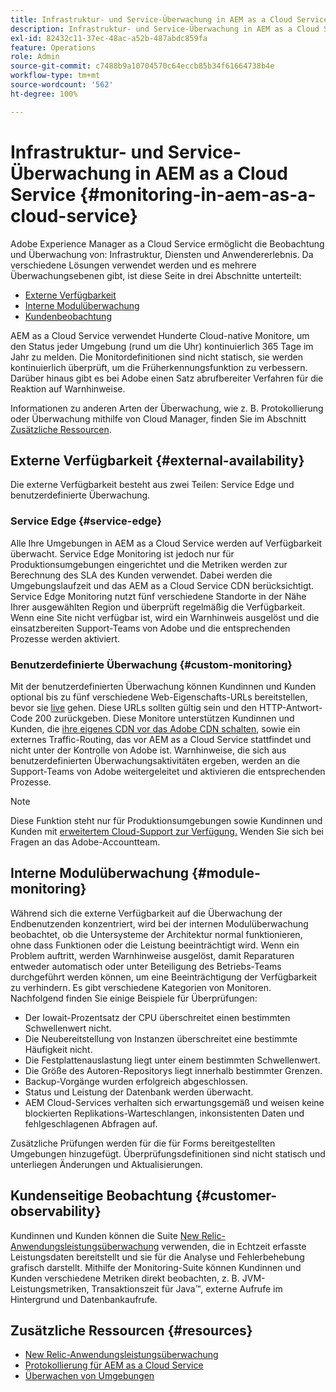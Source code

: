 ```yaml
---
title: Infrastruktur- und Service-Überwachung in AEM as a Cloud Service
description: Infrastruktur- und Service-Überwachung in AEM as a Cloud Service
exl-id: 82432c11-37ec-48ac-a52b-487abdc859fa
feature: Operations
role: Admin
source-git-commit: c7488b9a10704570c64eccb85b34f61664738b4e
workflow-type: tm+mt
source-wordcount: '562'
ht-degree: 100%

---
```


# Infrastruktur- und Service-Überwachung in AEM as a Cloud Service {#monitoring-in-aem-as-a-cloud-service}

Adobe Experience Manager as a Cloud Service ermöglicht die Beobachtung und Überwachung von: Infrastruktur, Diensten und Anwendererlebnis. Da verschiedene Lösungen verwendet werden und es mehrere Überwachungsebenen gibt, ist diese Seite in drei Abschnitte unterteilt:

* [Externe Verfügbarkeit](#external-availability)
* [Interne Modulüberwachung](#module-monitoring)
* [Kundenbeobachtung](#customer-observability)

AEM as a Cloud Service verwendet Hunderte Cloud-native Monitore, um den Status jeder Umgebung (rund um die Uhr) kontinuierlich 365 Tage im Jahr zu melden. Die Monitordefinitionen sind nicht statisch, sie werden kontinuierlich überprüft, um die Früherkennungsfunktion zu verbessern. Darüber hinaus gibt es bei Adobe einen Satz abrufbereiter Verfahren für die Reaktion auf Warnhinweise.

Informationen zu anderen Arten der Überwachung, wie z. B. Protokollierung oder Überwachung mithilfe von Cloud Manager, finden Sie im Abschnitt [Zusätzliche Ressourcen](#resources).

## Externe Verfügbarkeit {#external-availability}

Die externe Verfügbarkeit besteht aus zwei Teilen: Service Edge und benutzerdefinierte Überwachung.

### Service Edge {#service-edge}

Alle Ihre Umgebungen in AEM as a Cloud Service werden auf Verfügbarkeit überwacht. Service Edge Monitoring ist jedoch nur für Produktionsumgebungen eingerichtet und die Metriken werden zur Berechnung des SLA des Kunden verwendet. Dabei werden die Umgebungslaufzeit und das AEM as a Cloud Service CDN berücksichtigt. Service Edge Monitoring nutzt fünf verschiedene Standorte in der Nähe Ihrer ausgewählten Region und überprüft regelmäßig die Verfügbarkeit. Wenn eine Site nicht verfügbar ist, wird ein Warnhinweis ausgelöst und die einsatzbereiten Support-Teams von Adobe und die entsprechenden Prozesse werden aktiviert.

### Benutzerdefinierte Überwachung {#custom-monitoring}

Mit der benutzerdefinierten Überwachung können Kundinnen und Kunden optional bis zu fünf verschiedene Web-Eigenschafts-URLs bereitstellen, bevor sie [live](/help/journey-migration/go-live.md) gehen. Diese URLs sollten gültig sein und den HTTP-Antwort-Code 200 zurückgeben. Diese Monitore unterstützen Kundinnen und Kunden, die [ihre eigenes CDN vor das Adobe CDN schalten](/help/implementing/dispatcher/cdn.md#point-to-point-CDN), sowie ein externes Traffic-Routing, das vor AEM as a Cloud Service stattfindet und nicht unter der Kontrolle von Adobe ist. Warnhinweise, die sich aus benutzerdefinierten Überwachungsaktivitäten ergeben, werden an die Support-Teams von Adobe weitergeleitet und aktivieren die entsprechenden Prozesse.

>[!NOTE]
>
> Diese Funktion steht nur für Produktionsumgebungen sowie Kundinnen und Kunden mit [erweitertem Cloud-Support zur Verfügung.](https://experienceleague.adobe.com/docs/support-resources/data-sheets/overview.html?lang=de#support-add-ons) Wenden Sie sich bei Fragen an das Adobe-Accountteam.

## Interne Modulüberwachung {#module-monitoring}

Während sich die externe Verfügbarkeit auf die Überwachung der Endbenutzenden konzentriert, wird bei der internen Modulüberwachung beobachtet, ob die Untersysteme der Architektur normal funktionieren, ohne dass Funktionen oder die Leistung beeinträchtigt wird. Wenn ein Problem auftritt, werden Warnhinweise ausgelöst, damit Reparaturen entweder automatisch oder unter Beteiligung des Betriebs-Teams durchgeführt werden können, um eine Beeinträchtigung der Verfügbarkeit zu verhindern. Es gibt verschiedene Kategorien von Monitoren. Nachfolgend finden Sie einige Beispiele für Überprüfungen:

* Der Iowait-Prozentsatz der CPU überschreitet einen bestimmten Schwellenwert nicht.
* Die Neubereitstellung von Instanzen überschreitet eine bestimmte Häufigkeit nicht.
* Die Festplattenauslastung liegt unter einem bestimmten Schwellenwert.
* Die Größe des Autoren-Repositorys liegt innerhalb bestimmter Grenzen.
* Backup-Vorgänge wurden erfolgreich abgeschlossen.
* Status und Leistung der Datenbank werden überwacht.
* AEM Cloud-Services verhalten sich erwartungsgemäß und weisen keine blockierten Replikations-Warteschlangen, inkonsistenten Daten und fehlgeschlagenen Abfragen auf.

Zusätzliche Prüfungen werden für die für Forms bereitgestellten Umgebungen hinzugefügt. Überprüfungsdefinitionen sind nicht statisch und unterliegen Änderungen und Aktualisierungen.

## Kundenseitige Beobachtung {#customer-observability}

Kundinnen und Kunden können die Suite [New Relic-Anwendungsleistungsüberwachung](https://experienceleague.adobe.com/docs/experience-manager-cloud-service/content/implementing/using-cloud-manager/user-access-new-relic.html?lang=de) verwenden, die in Echtzeit erfasste Leistungsdaten bereitstellt und sie für die Analyse und Fehlerbehebung grafisch darstellt. Mithilfe der Monitoring-Suite können Kundinnen und Kunden verschiedene Metriken direkt beobachten, z. B. JVM-Leistungsmetriken, Transaktionszeit für Java™, externe Aufrufe im Hintergrund und Datenbankaufrufe.

## Zusätzliche Ressourcen {#resources}

* [New Relic-Anwendungsleistungsüberwachung](https://experienceleague.adobe.com/docs/experience-manager-cloud-service/content/implementing/using-cloud-manager/user-access-new-relic.html?lang=de)
* [Protokollierung für AEM as a Cloud Service](https://experienceleague.adobe.com/docs/experience-manager-cloud-service/content/implementing/developing/logging.html?lang=de)
* [Überwachen von Umgebungen](https://experienceleague.adobe.com/docs/experience-manager-cloud-manager/content/using/monitoring-environments.html?lang=de)
